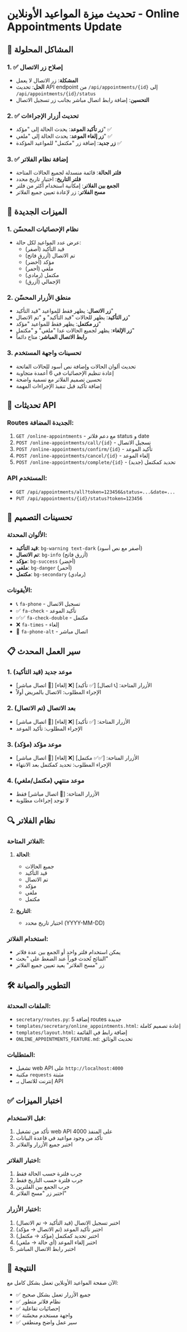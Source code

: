 # تحديث ميزة المواعيد الأونلاين - Online Appointments Update

## 🔧 المشاكل المحلولة

### 1. ✅ إصلاح زر الاتصال
- **المشكلة**: زر الاتصال لا يعمل
- **الحل**: تحديث API endpoint من `/api/appointments/{id}` إلى `/api/appointments/{id}/status`
- **التحسين**: إضافة رابط اتصال مباشر بجانب زر تسجيل الاتصال

### 2. ✅ تحديث أزرار الإجراءات
- **زر تأكيد الموعد**: يحدث الحالة إلى "مؤكد" ✅
- **زر إلغاء الموعد**: يحدث الحالة إلى "ملغي" ✅
- **زر جديد**: إضافة زر "مكتمل" للمواعيد المؤكدة ✅

### 3. ✅ إضافة نظام الفلاتر
- **فلتر الحالة**: قائمة منسدلة لجميع الحالات المتاحة
- **فلتر التاريخ**: اختيار تاريخ محدد
- **الجمع بين الفلاتر**: إمكانية استخدام أكثر من فلتر
- **مسح الفلاتر**: زر لإعادة تعيين جميع الفلاتر

## 🎯 الميزات الجديدة

### 1. نظام الإحصائيات المحسّن
- عرض عدد المواعيد لكل حالة:
  - قيد التأكيد (أصفر)
  - تم الاتصال (أزرق فاتح)
  - مؤكد (أخضر)
  - ملغي (أحمر)
  - مكتمل (رمادي)
  - الإجمالي (أزرق)

### 2. منطق الأزرار المحسّن
- **زر الاتصال**: يظهر فقط للمواعيد "قيد التأكيد"
- **زر التأكيد**: يظهر للحالات "قيد التأكيد" و "تم الاتصال"
- **زر مكتمل**: يظهر فقط للمواعيد "مؤكد"
- **زر الإلغاء**: يظهر لجميع الحالات عدا "ملغي" و "مكتمل"
- **رابط الاتصال المباشر**: متاح دائماً

### 3. تحسينات واجهة المستخدم
- تحديث ألوان الحالات وإضافة نص أسود للحالات الفاتحة
- إعادة تنظيم الإحصائيات في 6 أعمدة متجاوبة
- تحسين تصميم الفلاتر مع تسمية واضحة
- إضافة تأكيد قبل تنفيذ الإجراءات المهمة

## 🔌 تحديثات API

### Routes الجديدة المضافة:
1. `GET /online-appointments` - مع دعم فلاتر status و date
2. `POST /online-appointments/call/{id}` - تسجيل الاتصال
3. `POST /online-appointments/confirm/{id}` - تأكيد الموعد
4. `POST /online-appointments/cancel/{id}` - إلغاء الموعد
5. `POST /online-appointments/complete/{id}` - تحديد كمكتمل (جديد)

### API المستخدم:
- `GET /api/appointments/all?token=123456&status=...&date=...`
- `PUT /api/appointments/{id}/status?token=123456`

## 🎨 تحسينات التصميم

### الألوان المحدثة:
- **قيد التأكيد**: `bg-warning text-dark` (أصفر مع نص أسود)
- **تم الاتصال**: `bg-info` (أزرق فاتح)
- **مؤكد**: `bg-success` (أخضر)
- **ملغي**: `bg-danger` (أحمر)
- **مكتمل**: `bg-secondary` (رمادي)

### الأيقونات:
- 📞 `fa-phone` - تسجيل الاتصال
- ✅ `fa-check` - تأكيد الموعد
- ✅✅ `fa-check-double` - مكتمل
- ❌ `fa-times` - إلغاء
- 📱 `fa-phone-alt` - اتصال مباشر

## 📋 سير العمل المحدث

### 1. موعد جديد (قيد التأكيد)
- الأزرار المتاحة: [📞 اتصال] [✅ تأكيد] [❌ إلغاء] [📱 اتصال مباشر]
- الإجراء المطلوب: الاتصال بالمريض أولاً

### 2. بعد الاتصال (تم الاتصال)
- الأزرار المتاحة: [✅ تأكيد] [❌ إلغاء] [📱 اتصال مباشر]
- الإجراء المطلوب: تأكيد الموعد

### 3. موعد مؤكد (مؤكد)
- الأزرار المتاحة: [✅✅ مكتمل] [❌ إلغاء] [📱 اتصال مباشر]
- الإجراء المطلوب: تحديد كمكتمل بعد الانتهاء

### 4. موعد منتهي (مكتمل/ملغي)
- الأزرار المتاحة: [📱 اتصال مباشر] فقط
- لا توجد إجراءات مطلوبة

## 🔍 نظام الفلاتر

### الفلاتر المتاحة:
1. **الحالة**: 
   - جميع الحالات
   - قيد التأكيد
   - تم الاتصال
   - مؤكد
   - ملغي
   - مكتمل

2. **التاريخ**: 
   - اختيار تاريخ محدد (YYYY-MM-DD)

### استخدام الفلاتر:
- يمكن استخدام فلتر واحد أو الجمع بين عدة فلاتر
- النتائج تُحدث فوراً عند الضغط على "بحث"
- زر "مسح الفلاتر" يعيد تعيين جميع الفلاتر

## 🛠️ التطوير والصيانة

### الملفات المحدثة:
- `secretary/routes.py`: إضافة 5 routes جديدة
- `templates/secretary/online_appointments.html`: إعادة تصميم كاملة
- `templates/layout.html`: إضافة رابط في القائمة
- `ONLINE_APPOINTMENTS_FEATURE.md`: تحديث الوثائق

### المتطلبات:
- تشغيل web API على `http://localhost:4000`
- مكتبة `requests` مثبتة
- إنترنت للاتصال بـ API

## ✅ اختبار الميزات

### قبل الاستخدام:
1. تأكد من تشغيل web API على المنفذ 4000
2. تأكد من وجود مواعيد في قاعدة البيانات
3. اختبر جميع الأزرار والفلاتر

### اختبار الفلاتر:
1. جرب فلترة حسب الحالة فقط
2. جرب فلترة حسب التاريخ فقط
3. جرب الجمع بين الفلترين
4. اختبر زر "مسح الفلاتر"

### اختبار الأزرار:
1. اختبر تسجيل الاتصال (قيد التأكيد → تم الاتصال)
2. اختبر تأكيد الموعد (تم الاتصال → مؤكد)
3. اختبر تحديد كمكتمل (مؤكد → مكتمل)
4. اختبر إلغاء الموعد (أي حالة → ملغي)
5. اختبر رابط الاتصال المباشر

## 🎉 النتيجة

الآن صفحة المواعيد الأونلاين تعمل بشكل كامل مع:
- ✅ جميع الأزرار تعمل بشكل صحيح
- ✅ نظام فلاتر متطور
- ✅ إحصائيات تفاعلية
- ✅ واجهة مستخدم محسّنة
- ✅ سير عمل واضح ومنطقي